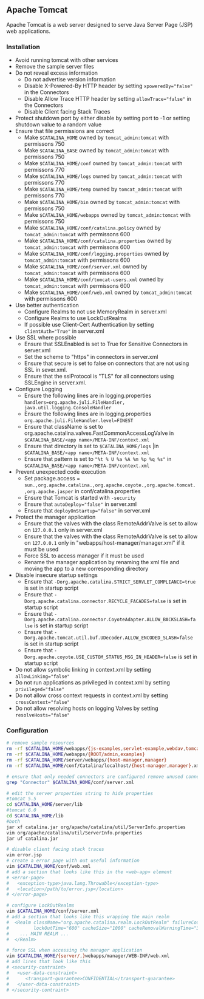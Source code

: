 ## Apache Tomcat

Apache Tomcat is a web server designed to serve Java Server Page (JSP) web applications.


### Installation

* Avoid running tomcat with other services
* Remove the sample server files
* Do not reveal excess information
	- Do not advertise version information
	- Disable X-Powered-By HTTP header by setting `xpoweredBy="false"` in the Connectors
	- Disable Allow Trace HTTP header by setting `allowTrace="false"` in the Connectors
	- Disable Client facing Stack Traces
* Protect shutdown port by either disable by setting port to -1 or setting shutdown value to a random value
* Ensure that file permissions are correct
	- Make `$CATALINA_HOME` owned by `tomcat_admin:tomcat` with permissons 750
	- Make `$CATALINA_BASE` owned by `tomcat_admin:tomcat` with permissons 750
	- Make `$CATALINA_HOME/conf` owned by `tomcat_admin:tomcat` with permissons 770
	- Make `$CATALINA_HOME/logs` owned by `tomcat_admin:tomcat` with permissons 770
	- Make `$CATALINA_HOME/temp` owned by `tomcat_admin:tomcat` with permissons 770
	- Make `$CATALINA_HOME/bin` owned by `tomcat_admin:tomcat` with permissons 750
	- Make `$CATALINA_HOME/webapps` owned by `tomcat_admin:tomcat` with permissons 750
	- Make `$CATALINA_HOME/conf/catalina.policy` owned by `tomcat_admin:tomcat` with permissons 600
	- Make `$CATALINA_HOME/conf/catalina.properties` owned by `tomcat_admin:tomcat` with permissons 600
	- Make `$CATALINA_HOME/conf/logging.properties` owned by `tomcat_admin:tomcat` with permissons 600
	- Make `$CATALINA_HOME/conf/server.xml` owned by `tomcat_admin:tomcat` with permissons 600
	- Make `$CATALINA_HOME/conf/tomcat-users.xml` owned by `tomcat_admin:tomcat` with permissons 600
	- Make `$CATALINA_HOME/conf/web.xml` owned by `tomcat_admin:tomcat` with permissons 600
* Use better authentication
	- Configure Realms to not use MemoryRealm in server.xml
	- Configure Realms to use LockOutRealms
	- If possible use Client-Cert Authentication by setting `clientAuth="True"` in server.xml
* Use SSL where possible
	- Ensure that SSLEnabled is set to True for Sensitive Connectors in server.xml
	- Set the scheme to "https" in connectors in server.xml
	- Ensure that secure is set to false on connectors that are not using SSL in sever.xml.
	- Ensure that the sslProtocol is "TLS" for all connectors using SSLEngine in server.xml.
* Configure Logging
	- Ensure the following lines are in logging.properties `handlers=org.apache.juli.FileHandler, java.util.logging.ConsoleHandler`
	- Ensure the following lines are in logging.properties `org.apache.juli.FileHandler.level=FINEST`
	- Ensure that className is set to org.apache.catalina.valves.FastCommonAccessLogValve in `$CATALINA_BASE/<app name>/META-INF/context.xml`
	- Ensure that directory is set to `$CATALINA_HOME/logs` |in `$CATALINA_BASE/<app name>/META-INF/context.xml`
	- Ensure that pattern is set to `"%t % U %a %A %m %p %q %s"` in `$CATALINA_BASE/<app name>/META-INF/context.xml`
* Prevent unexpected code execution
	- Set package.access = `sun.,org.apache.catalina.,org.apache.coyote.,org.apache.tomcat.,org.apache.jasper` in conf/catalina.properties
	- Ensure that Tomcat is started with `-security`
	- Ensure that `autoDeploy="false"` in server.xml
	- Ensure that `deployOnStartup="false"` in server.xml
* Protect the manager application
	- Ensure that the valves with the class RemoteAddrValve is set to allow on `127.0.0.1` only in server.xml
	- Ensure that the valves with the class RemoteAddrValve is set to allow on `127.0.0.1` only in "webapps/host-manager/manager.xml" if it must be used
	- Force SSL to access manager if it must be used
	- Rename the manager application by renaming the xml file and moving the app to a new corresponding directory
* Disable insecure startup settings
	- Ensure that `-Dorg.apache.catalina.STRICT_SERVLET_COMPLIANCE=true` is set in startup script
	- Ensure that `-Dorg.apache.catalina.connector.RECYCLE_FACADES=false` is set in startup script
	- Ensure that `-Dorg.apache.catalina.connector.CoyoteAdapter.ALLOW_BACKSLASH=false` is set in startup script
	- Ensure that `-Dorg.apache.tomcat.util.buf.UDecoder.ALLOW_ENCODED_SLASH=false` is set in startup script
	- Ensure that `-Dorg.apache.coyote.USE_CUSTOM_STATUS_MSG_IN_HEADER=false` is set in startup script
* Do not allow symbolic linking in context.xml by setting `allowLinking="false"`
* Do not run applications as privileged in context.xml by setting `privileged="false"`
* Do not allow cross context requests in context.xml by setting `crossContext="false"`
* Do not allow resolving hosts on logging Valves by setting `resolveHosts="false"`


### Configuration

```sh
# remove sample resources
rm -rf $CATALINA_HOME/webapps/{js-examples,servlet-example,webdav,tomcat-docs,balancer}
rm -rf $CATALINA_HOME/webapps/{ROOT/admin,examples}
rm -rf $CATALINA_HOME/server/webapps/{host-manager,manager}
rm -rf $CATALINA_HOME/conf/Catalina/localhost/{host-manager,manager}.xml

# ensure that only needed connectors are configured remove unused connectors
grep "Connector" $CATALINA_HOME/conf/server.xml

# edit the server properties string to hide properties
#tomcat 5.5
cd $CATALINA_HOME/server/lib
#tomcat 6.0
cd $CATALINA_HOME/lib
#both
jar xf catalina.jar org/apache/catalina/util/ServerInfo.properties
vim org/apache/catalina/util/ServerInfo.properties
jar uf catalina.jar

# disable client facing stack traces
vim error.jsp
# create a error page with out useful information
vim $CATALINA_HOME/conf/web.xml
# add a section that looks like this in the <web-app> element
# <error-page>
#   <exception-type>java.lang.Throwable</exception-type>
#   <location>/path/to/error.jsp</location>
# </error-page>

# configure LockOutRealms
vim $CATALINA_HOME/conf/server.xml
# add a section that looks like this wrapping the main realm
#  <Realm className="org.apache.catalina.realm.LockOutRealm" failureCount="3"
#         lockOutTime="600" cacheSize="1000" cacheRemovalWarningTime="3600">
#    ... MAIN REALM ...
#  </Realm>

# force SSL when accessing the manager application
vim $CATALINA_HOME/{server/,}webapps/manager/WEB-INF/web.xml
# add lines that look like this
# <security-contraint>
#   <user-data-constraint>
#      <transport-guarantee>CONFIDENTIAL</transport-guarantee>
#   </user-data-constraint>
# </security-contraint>
```
